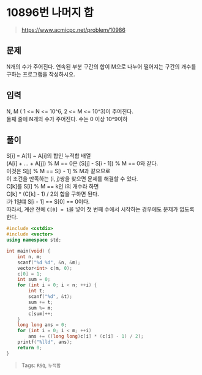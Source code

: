 # 10896번 나머지 합
>https://www.acmicpc.net/problem/10986

## 문제
N개의 수가 주어진다. 연속된 부분 구간의 합이 M으로 나누어 떨어지는 구간의 개수를 구하는 프로그램을 작성하시오.  

## 입력
N, M ( 1 <= N <= 10^6, 2 <= M <= 10^3)이 주어진다.  
둘째 줄에 N개의 수가 주어진다. 수는 0 이상 10^9이하  

## 풀이
S[i] = A[1] ~ A[i]의 합인 누적합 배열  
(A[i] + ... + A[j]) % M == 0은 (S[j] - S[i - 1]) % M == 0와 같다.  
이것은 S[j] % M == S[i - 1] % M과 같으므로  
이 조건을 만족하는 (i, j)쌍을 찾으면 문제를 해결할 수 있다.   
C[k]를 S[i] % M == k인 i의 개수라 하면  
C[k] * (C[k] - 1) / 2의 합을 구하면 된다.  
i가 1일떄 S[i - 1] == S[0] == 0이다.  
따라서, 계산 전에 `C[0] = 1`을 넣어 첫 번째 수에서 시작하는 경우에도 문제가 없도록 한다.

```cpp
#include <cstdio>
#include <vector>
using namespace std;

int main(void) {
    int n, m;
    scanf("%d %d", &n, &m);
    vector<int> c(m, 0);
    c[0] = 1;
    int sum = 0;
    for (int i = 0; i < n; ++i) {
        int t;
        scanf("%d", &t);
        sum += t;
        sum %= m;
        c[sum]++;
    }
    long long ans = 0;
    for (int i = 0; i < m; ++i)
        ans += ((long long)c[i] * (c[i] - 1) / 2);
    printf("%lld", ans);
    return 0;
}
```

>Tags: `RSQ`, `누적합`
